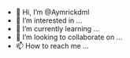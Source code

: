 - 👋 Hi, I’m @Aymrickdml
- 👀 I’m interested in ...
- 🌱 I’m currently learning ...
- 💞️ I’m looking to collaborate on ...
- 📫 How to reach me ...

<!---
Aymrickdml/Aymrickdml is a ✨ special ✨ repository because its `README.md` (this file) appears on your GitHub profile.
You can click the Preview link to take a look at your changes.
--->
